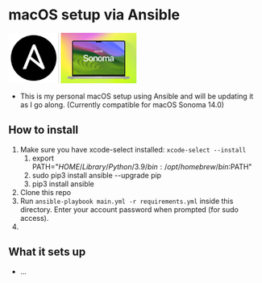 # macOS setup via Ansible

<p float="centre">
  <img src="./images/ansible.png" width="100" />
  <img src="./images/sonoma1.png" width="150" /> 
</p>

- This is my personal macOS setup using Ansible and will be updating it as I go along. (Currently compatible for macOS Sonoma 14.0)

## How to install

1. Make sure you have xcode-select installed: `xcode-select --install`
   1. export PATH="$HOME/Library/Python/3.9/bin:/opt/homebrew/bin:$PATH"
   2. sudo pip3 install ansible --upgrade pip
   3. pip3 install ansible
2. Clone this repo
3. Run `ansible-playbook main.yml -r requirements.yml` inside this directory. Enter your account password when prompted (for sudo access).
4. 

## What it sets up

- ...
